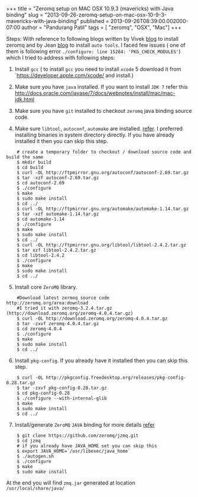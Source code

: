 +++
title = "Zeromq setup on MAC OSX 10.9.3 (mavericks) with Java binding"
slug = "2013-09-26-zeromq-setup-on-mac-osx-10-9-3-mavericks-with-java-binding"
published = 2013-09-26T08:39:00.002000-07:00
author = "Pandurang Patil"
tags = [ "zeromq", "OSX", "Mac"]
+++

Steps: With reference to following blogs written by Vivek [blog](http://technicalvvkydv.blogspot.in/2011/06/making-zeromq-jar-for-mac.html) to install zeromq and by
Jean [blog](http://jsdelfino.blogspot.in/2012/08/autoconf-and-automake-on-mac-os-x.html) to
install `auto tools`. I faced few issues ( one of them is following error `./configure: line 15284: 'PKG_CHECK_MODULES'`) which I tried to address with following steps:  
  

1.  Install `gcc` ( to install `gcc` you need to install `xcode` 5 download it from `https://developer.apple.com/xcode/ and install.)
2.  Make sure you have `java` installed. If you want to install `JDK 7` refer this http://docs.oracle.com/javase/7/docs/webnotes/install/mac/mac-jdk.html

3.  Make sure you have `git` installed to checkout `zeromq` java binding source code.

4.  Make sure `libtool`, `autoconf`, `automake` are installed. [refer](http://jsdelfino.blogspot.in/2012/08/autoconf-and-automake-on-mac-os-x.html). I preferred installing binaries in system directory directly. If you have already installed it then you can skip this step.
```
    # create a temporary folder to checkout / download source code and build the same  
    $ mkdir build  
    $ cd build  
    $ curl -OL http://ftpmirror.gnu.org/autoconf/autoconf-2.69.tar.gz  
    $ tar -xzf autoconf-2.69.tar.gz  
    $ cd autoconf-2.69  
    $ ./configure  
    $ make  
    $ sudo make install  
    $ cd ../  
    $ curl -OL http://ftpmirror.gnu.org/automake/automake-1.14.tar.gz  
    $ tar -xzf automake-1.14.tar.gz  
    $ cd automake-1.14  
    $ ./configure  
    $ make  
    $ sudo make install  
    $ cd ../  
    $ curl -OL http://ftpmirror.gnu.org/libtool/libtool-2.4.2.tar.gz  
    $ tar xzf libtool-2.4.2.tar.gz  
    $ cd libtool-2.4.2  
    $ ./configure  
    $ make  
    $ sudo make install  
    $ cd ../  
```
5.  Install core `ZeroMQ` library.

```
    #Download latest zermoq source code http://zeromq.org/area:download   
    #I tried it with zeromq-3.2.4.tar.gz (http://download.zeromq.org/zeromq-4.0.4.tar.gz)   
    $ curl -OL http://download.zeromq.org/zeromq-4.0.4.tar.gz  
    $ tar -zxvf zeromq-4.0.4.tar.gz  
    $ cd zeromq-4.0.4  
    $ ./configure  
    $ make  
    $ sudo make install  
    $ cd ../  
```

6.  Install `pkg-config`. If you already have it installed then you can skip this step.
```
    $ curl -OL http://pkgconfig.freedesktop.org/releases/pkg-config-0.28.tar.gz  
    $ tar -zxvf pkg-config-0.28.tar.gz  
    $ cd pkg-config-0.28   
    $ ./configure --with-internal-glib 
    $ make  
    $ sudo make install  
    $ cd ../  
```

7.  Install/generate `ZeroMQ` `JAVA` binding for more details [refer](http://zeromq.org/bindings:java)
```
    $ git clone https://github.com/zeromq/jzmq.git  
    $ cd jzmq  
    # if you already have JAVA_HOME set you can skip this  
    $ export JAVA_HOME=`/usr/libexec/java_home`  
    $ ./autogen.sh  
    $ ./configure  
    $ make  
    $ sudo make install  
```
At the end you will find `zmq.jar` generated at location `/usr/local/share/java/`
